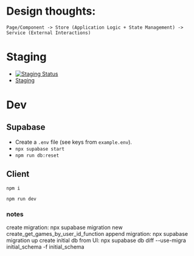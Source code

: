# Design thoughts:

`Page/Component -> Store (Application Logic + State Management) -> Service (External Interactions)`

# Staging

- [![Staging Status](https://api.netlify.com/api/v1/badges/350b7ff2-7d18-43fb-a5d7-039af7a05232/deploy-status)](https://app.netlify.com/sites/glittery-kleicha-cdbf63/deploys)
- [Staging](https://glittery-kleicha-cdbf63.netlify.app/login)

# Dev

## Supabase

- Create a `.env` file (see keys from `example.env`).
- `npx supabase start`
- `npm run db:reset`

## Client

```
npm i
```

```
npm run dev
```

### notes

create migration: npx supabase migration new create_get_games_by_user_id_function
append migration: npx supabase migration up
create initial db from UI: npx supabase db diff --use-migra initial_schema -f initial_schema
